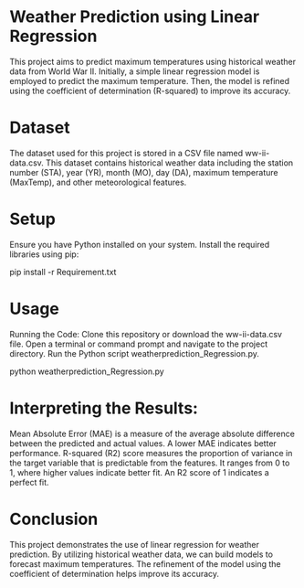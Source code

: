 # Weather Prediction using Linear Regression
This project aims to predict maximum temperatures using historical weather data from World War II. Initially, a simple linear regression model is employed to predict the maximum temperature. Then, the model is refined using the coefficient of determination (R-squared) to improve its accuracy.

# Dataset
The dataset used for this project is stored in a CSV file named ww-ii-data.csv. This dataset contains historical weather data including the station number (STA), year (YR), month (MO), day (DA), maximum temperature (MaxTemp), and other meteorological features.

# Setup
Ensure you have Python installed on your system.
Install the required libraries using pip:

pip install -r Requirement.txt

# Usage
Running the Code:
Clone this repository or download the ww-ii-data.csv file.
Open a terminal or command prompt and navigate to the project directory.
Run the Python script weatherprediction_Regression.py.

python weatherprediction_Regression.py

# Interpreting the Results:
Mean Absolute Error (MAE) is a measure of the average absolute difference between the predicted and actual values. A lower MAE indicates better performance.
R-squared (R2) score measures the proportion of variance in the target variable that is predictable from the features. It ranges from 0 to 1, where higher values indicate better fit. An R2 score of 1 indicates a perfect fit.

# Conclusion
This project demonstrates the use of linear regression for weather prediction. By utilizing historical weather data, we can build models to forecast maximum temperatures. The refinement of the model using the coefficient of determination helps improve its accuracy.